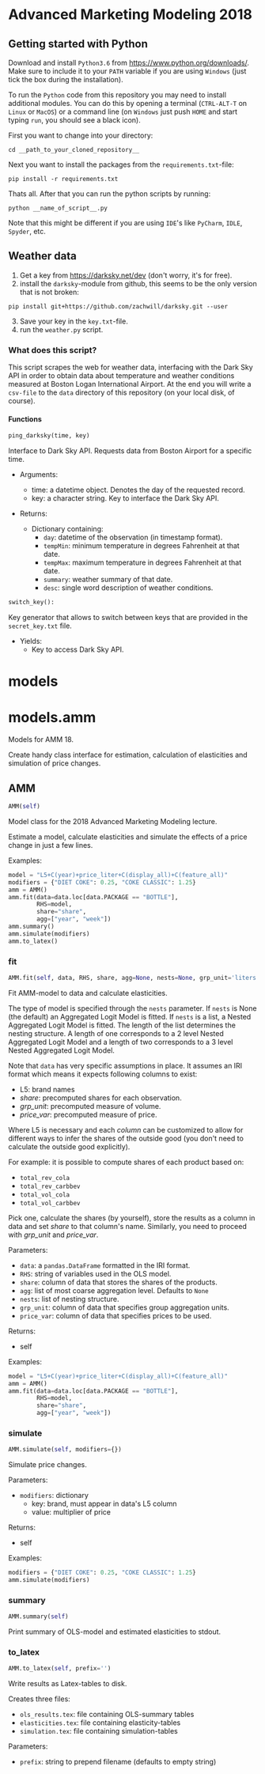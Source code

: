 # Advanced Marketing Modeling 2018

## Getting started with Python
Download and install `Python3.6` from https://www.python.org/downloads/. Make sure to include it to your `PATH` variable if you are using `Windows` (just tick the box during the installation).

To run the `Python` code from this repository you may need to install additional modules. You can do this by opening a terminal (`CTRL-ALT-T` on `Linux` or `MacOS`) or a command line (on `Windows` just push `HOME` and start typing `run`, you should see a black icon).

First you want to change into your directory:
```
cd __path_to_your_cloned_repository__
```
Next you want to install the packages from the `requirements.txt`-file:
```
pip install -r requirements.txt
```

Thats all. After that you can run the python scripts by running:
```
python __name_of_script__.py
```
Note that this might be different if you are using `IDE`'s like `PyCharm`, `IDLE`, `Spyder`, etc.


## Weather data

1. Get a key from https://darksky.net/dev (don't worry, it's for free).
2. install the `darksky`-module from github, this seems to be the only version that is not broken:
```
pip install git+https://github.com/zachwill/darksky.git --user
```
3. Save your key in the `key.txt`-file.
4. run the `weather.py` script.

### What does this script?

This script scrapes the web for weather data, interfacing with the Dark Sky API
in order to obtain data about temperature and weather conditions measured at
Boston Logan International Airport. At the end you will write a `csv-file` to
the `data` directory of this repository (on your local disk, of course).

#### Functions
```python
ping_darksky(time, key)
```

Interface to Dark Sky API. Requests data from Boston Airport for a specific
time.

* Arguments:
    + time: a datetime object. Denotes the day of the requested record.
    + key: a character string. Key to interface the Dark Sky API.

* Returns:
    + Dictionary containing:
        + `day`: datetime of the observation (in timestamp format).
        + `tempMin`: minimum temperature in degrees Fahrenheit at that date.
        + `tempMax`: maximum temperature in degrees Fahrenheit at that date.
        + `summary`: weather summary of that date.
        + `desc`: single word description of weather conditions.

```python
switch_key():
```

Key generator that allows to switch between keys that are provided in the
`secret_key.txt` file.
* Yields:
    + Key to access Dark Sky API.
<h1 id="models">models</h1>


<h1 id="models.amm">models.amm</h1>


Models for AMM 18.

Create handy class interface for estimation, calculation of elasticities and
simulation of price changes.

<h2 id="models.amm.AMM">AMM</h2>

```python
AMM(self)
```

Model class for the 2018 Advanced Marketing Modeling lecture.

Estimate a model, calculate elasticities and simulate the effects of a price change in just a few lines.

Examples:
```python
model = "L5+C(year)+price_liter+C(display_all)+C(feature_all)"
modifiers = {"DIET COKE": 0.25, "COKE CLASSIC": 1.25}
amm = AMM()
amm.fit(data=data.loc[data.PACKAGE == "BOTTLE"],
        RHS=model,
        share="share",
        agg=["year", "week"])
amm.summary()
amm.simulate(modifiers)
amm.to_latex()
```

<h3 id="models.amm.AMM.fit">fit</h3>

```python
AMM.fit(self, data, RHS, share, agg=None, nests=None, grp_unit='liters', price_var='price_liter')
```

Fit AMM-model to data and calculate elasticities.

The type of model is specified through the `nests` parameter. If
`nests` is None (the default) an Aggregated Logit Model is fitted. If
`nests` is a list, a Nested Aggregated Logit Model is fitted. The
length of the list determines the nesting structure. A length of one
corresponds to a 2 level Nested Aggregated Logit Model and a length of
two corresponds to a 3 level Nested Aggregated Logit Model.

Note that `data` has very specific assumptions in place. It assumes an
IRI format which means it expects following columns to exist:

* L5: brand names
* *share*: precomputed shares for each observation.
* *grp_unit*: precomputed measure of volume.
* *price_var*: precomputed measure of price.

Where L5 is necessary and each *column* can be customized to allow for
different ways to infer the shares of the outside good (you don't need
to calculate the outside good explicitly).

For example: it is possible to compute shares of each product based on:

* `total_rev_cola`
* `total_rev_carbbev`
* `total_vol_cola`
* `total_vol_carbbev`

Pick one, calculate the shares (by yourself), store the results as a
column in data and set *share* to that column's name. Similarly, you
need to proceed with *grp_unit* and *price_var*.

Parameters:
* `data`: a `pandas.DataFrame` formatted in the IRI format.
* `RHS`: string of variables used in the OLS model.
* `share`: column of data that stores the shares of the products.
* `agg`: list of most coarse aggregation level. Defaults to `None`
* `nests`: list of nesting structure.
* `grp_unit`: column of data that specifies group aggregation units.
* `price_var`: column of data that specifies prices to be used.

Returns:
* self

Examples:
```python
model = "L5+C(year)+price_liter+C(display_all)+C(feature_all)"
amm = AMM()
amm.fit(data=data.loc[data.PACKAGE == "BOTTLE"],
        RHS=model,
        share="share",
        agg=["year", "week"])
```
<h3 id="models.amm.AMM.simulate">simulate</h3>

```python
AMM.simulate(self, modifiers={})
```

Simulate price changes.

Parameters:
* `modifiers`: dictionary
    * key: brand, must appear in data's L5 column
    * value: multiplier of price

Returns:
* self

Examples:
```python
modifiers = {"DIET COKE": 0.25, "COKE CLASSIC": 1.25}
amm.simulate(modifiers)
```
<h3 id="models.amm.AMM.summary">summary</h3>

```python
AMM.summary(self)
```

Print summary of OLS-model and estimated elasticities to stdout.

<h3 id="models.amm.AMM.to_latex">to_latex</h3>

```python
AMM.to_latex(self, prefix='')
```

Write results as Latex-tables to disk.

Creates three files:
* `ols_results.tex`: file containing OLS-summary tables
* `elasticities.tex`: file containing elasticity-tables
* `simulation.tex`: file containing simulation-tables

Parameters:
* `prefix`: string to prepend filename (defaults to empty string)

